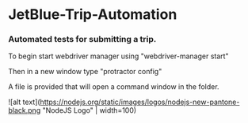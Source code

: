 # JetBlue-Trip-Automation
### Automated tests for submitting a trip.

To begin start webdriver manager using "webdriver-manager start"

Then in a new window type "protractor config"

A file is provided that will open a command window in the folder.


![alt text](https://nodejs.org/static/images/logos/nodejs-new-pantone-black.png "NodeJS Logo" | width=100)
